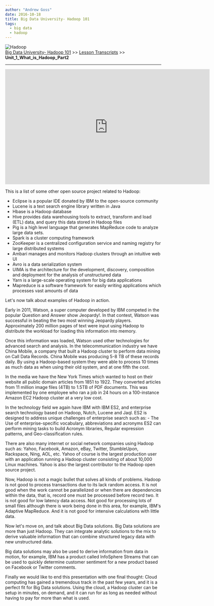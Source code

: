 ```yaml
---
author: "Andrew Goss"
date: 2016-10-18
title: Big Data University- Hadoop 101
tags:
  - big data
  - hadoop
---
```

![Hadoop](/img/post/hadoop.png "Hadoop")<br>
<a href="/2016/big-data-university--hadoop-101/">Big Data University- Hadoop 101</a> >> <a href="/page/big_data_university_hadoop_101/lesson_transcripts">Lesson Transcripts</a> >> <b>Unit_1_What_is_Hadoop_Part2</b>
<hr>

<iframe width="660" height="371" src="https://www.youtube.com/embed/PS5QSGAoLNw" frameborder="0" allowfullscreen></iframe>

This is a list of some other open source project related to Hadoop:

- Eclipse is a popular IDE donated by IBM to the open-source community
- Lucene is a text search engine library written in Java
- Hbase is a Hadoop database 
- Hive provides data warehousing tools to extract, transform and load (ETL) data, and query this data stored in Hadoop files
- Pig is a high level language that generates MapReduce code to analyze large data sets.
- Spark is a cluster computing framework 
- ZooKeeper is a centralized configuration service and naming registry for large distributed systems
- Ambari manages and monitors Hadoop clusters through an intuitive web UI
- Avro is a data serialization system 
- UIMA is the architecture for the development, discovery, composition and deployment for the analysis of unstructured data
- Yarn is a large-scale operating system for big data applications
- Mapreduce is a software framework for easily writing applications which processes vast amounts of data

Let's now talk about examples of Hadoop in action.

Early in 2011, Watson, a super computer developed by IBM competed in the popular Question and Answer show Jeopardy!. In that contest, Watson was successful in beating the two most winning Jeopardy players. Approximately 200 million pages of text were input using Hadoop to distribute the workload for loading this information into memory.

Once this information was loaded, Watson used other technologies for advanced search and analysis. In the telecommunication industry we have China Mobile, a company that built a Hadoop cluster to perform data mining on Call Data Records. China Mobile was producing 5-8 TB of these records daily. By using a Hadoop-based system they were able to process 10 times as much data as when using their old system, and at one fifth the cost.

In the media we have the New York Times which wanted to host on their website all public domain articles from 1851 to 1922. They converted articles from 11 million image files (4TB) to 1.5TB of PDF documents. This was implemented by one employee who ran a job in 24 hours on a 100-instance Amazon EC2 Hadoop cluster at a very low cost.

In the technology field we again have IBM with IBM ES2, and enterprise search technology based on Hadoop, Nutch, Lucene and Jaql. ES2 is designed to address unique challenges of enterprise search such as: - The Use of enterprise-specific vocabulary, abbreviations and acronyms ES2 can perform mining tasks to build Acronym libraries, Regular expression patterns, and Geo-classification rules.

There are also many internet or social network companies using Hadoop such as: Yahoo, Facebook, Amazon, eBay, Twitter, StumbleUpon, Rackspace, Ning, AOL, etc. Yahoo of course is the largest production user with an application running a Hadoop cluster consisting of about 10,000 Linux machines. Yahoo is also the largest contributor to the Hadoop open source project.

Now, Hadoop is not a magic bullet that solves all kinds of problems. Hadoop is not good to process transactions due to its lack random access. It is not good when the work cannot be parallelized or when there are dependencies within the data, that is, record one must be processed before record two. It is not good for low latency data access. Not good for processing lots of small files although there is work being done in this area, for example, IBM's Adaptive MapReduce. And it is not good for intensive calculations with little data.

Now let's move on, and talk about Big Data solutions. Big Data solutions are more than just Hadoop. They can integrate analytic solutions to the mix to derive valuable information that can combine structured legacy data with new unstructured data. 

Big data solutions may also be used to derive information from data in motion, for example, IBM has a product called InfoSphere Streams that can be used to quickly determine customer sentiment for a new product based on Facebook or Twitter comments.

Finally we would like to end this presentation with one final thought: Cloud computing has gained a tremendous track in the past few years, and it is a perfect fit for Big Data solutions. Using the cloud, a Hadoop cluster can be setup in minutes, on demand, and it can run for as long as needed without having to pay for more than what is used.